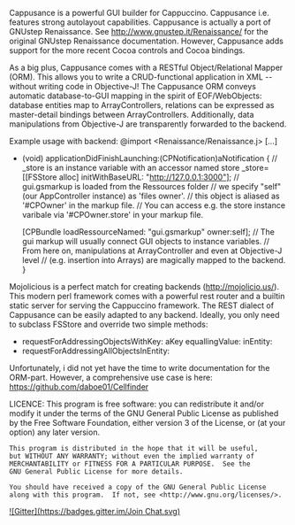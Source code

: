 Cappusance is a powerful GUI builder for Cappuccino. 
Cappusance i.e. features strong autolayout capabilities. Cappusance is actually a port of GNUstep Renaissance.
See <http://www.gnustep.it/Renaissance/> for the original GNUstep Renaissance documentation. However, Cappusance adds support for the more recent Cocoa controls and Cocoa bindings.

As a big plus, Cappusance comes with a RESTful Object/Relational Mapper (ORM). This allows you to write a CRUD-functional application in XML -- without writing code in Objective-J! The Cappusance ORM conveys automatic database-to-GUI mapping in the spirit of EOF/WebObjects: database entities map to ArrayControllers, relations can be expressed as master-detail bindings between ArrayControllers. Additionally, data manipulations from Objective-J are transparently forwarded to the backend.

Example usage with backend:
@import <Renaissance/Renaissance.j>
[...]
- (void) applicationDidFinishLaunching:(CPNotification)aNotification
{
// _store is an instance variable with an accessor named store
	_store=[[FSStore alloc] initWithBaseURL: "http://127.0.0.1:3000"]; 
// gui.gsmarkup is loaded from the Ressources folder
// we specify "self" (our AppController instance) as 'files owner'.
// this object is aliased as '#CPOwner' in the markup file.
// You can access e.g. the store instance varibale via '#CPOwner.store' in your markup file.

	[CPBundle loadRessourceNamed: "gui.gsmarkup" owner:self];
// The gui markup will usually connect GUI objects to instance variables.
// From here on, manipulations at ArrayController and even at Objective-J level
// (e.g. insertion into Arrays) are magically mapped to the backend.
}

Mojolicious is a perfect match for creating backends (http://mojolicio.us/).
This modern perl framework comes with a powerful rest router and a builtin static server for serving the Cappuccino framework.
The REST dialect of Cappusance can be easily adapted to any backend. Ideally, you only need to subclass FSStore and override two simple methods:
- requestForAddressingObjectsWithKey: aKey equallingValue: inEntity:
- requestForAddressingAllObjectsInEntity:


Unfortunately, i did not yet have the time to write documentation for the ORM-part. However, a comprehensive use case is here:
<https://github.com/daboe01/Cellfinder>


LICENCE:
    This program is free software: you can redistribute it and/or modify
    it under the terms of the GNU General Public License as published by
    the Free Software Foundation, either version 3 of the License, or
    (at your option) any later version.

    This program is distributed in the hope that it will be useful,
    but WITHOUT ANY WARRANTY; without even the implied warranty of
    MERCHANTABILITY or FITNESS FOR A PARTICULAR PURPOSE.  See the
    GNU General Public License for more details.

    You should have received a copy of the GNU General Public License
    along with this program.  If not, see <http://www.gnu.org/licenses/>.

[![Gitter](https://badges.gitter.im/Join Chat.svg)](https://gitter.im/daboe01/cappusance?utm_source=badge&utm_medium=badge&utm_campaign=pr-badge&utm_content=badge)
